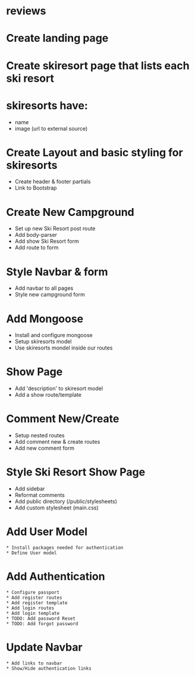 # reviews


# Create landing page
# Create skiresort page that lists each ski resort
# skiresorts have:
   * name
   * image (url to external source)

# Create Layout and basic styling for skiresorts
   * Create header & footer partials
   * Link to Bootstrap

# Create New Campground
   * Set up new Ski Resort post route
   * Add body-parser
   * Add show Ski Resort form
   * Add route to form

# Style Navbar & form
   * Add navbar to all pages
   * Style new campground form

# Add Mongoose
   * Install and configure mongoose
   * Setup skiresorts model
   * Use skiresorts mondel inside our routes

# Show Page
   * Add 'description' to skiresort model
   * Add a show route/template

# Comment New/Create
   * Setup nested routes
   * Add comment new & create routes
   * Add new comment form

# Style Ski Resort Show Page
   * Add sidebar
   * Reformat comments
   * Add public directory (/public/stylesheets)
   * Add custom stylesheet (main.css)

# Add User Model
    * Install packages needed for authentication
    * Define User model

# Add Authentication
    * Configure passport
    * Add register routes
    * Add register template
    * Add login routes
    * Add login template
    * TODO: Add password Reset
    * TODO: Add forgot password

# Update Navbar
    * Add links to navbar
    * Show/Hide authentication links



   